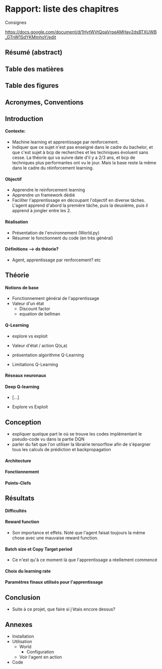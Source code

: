 # Rapport: liste des chapitres	

Consignes

https://docs.google.com/document/d/1HytWVtQqaVrpeAMHay2dsBTXUWB_GTnW1SdYKMtnhoY/edit

## Résumé (abstract)



## Table des matières

## Table des figures

## Acronymes, Conventions

## Introduction

#### Contexte: 

- Machine learning et apprentissage par renforcement.
- Indiquer que ce sujet n'est pas enseigné dans le cadre du bachelor, et que c'est sujet à bcp de recherches et les techniques évoluent sans cesse.  La théorie qui va suivre date d'il y a 2/3 ans, et bcp de techniques plus performantes ont vu le jour. Mais la base reste la même dans le cadre du réinforcement learning. 

#### Objectif

- Apprendre le reinforcement learning
- Apprendre un framework dédié 
- Faciliter l'apprentissage en découpant l'objectif en diverse tâches. L'agent apprend d'abord la première tâche, puis la deuxième, puis il apprend à jongler entre les 2. 

#### Réalisation

- Présentation de l'environnement (World.py)
- Résumer le fonctionnent du code (en très général)

#### Définitions --> ds théorie? 

- Agent, apprentissage par renforcement? etc



## Théorie

#### Notions de base 

- Fonctionnement général de l'apprentissage
- Valeur d'un état
  - Discount factor
  - equation de bellman

#### Q-Learning

- explore vs exploit


- Valeur d'état / action Q(s,a)
- présentation algorithme Q-Learning
- Limitations Q-Learning

#### Réseaux neuronaux

#### Deep Q-learning

- [...]


- Explore vs Exploit


## Conception

- expliquer quelque part le où se trouve les codes implémentant le pseudo-code vu dans la partie DQN
- parler du fait que l'on utiliser la librairie tensorflow afin de s'épargner tous les calculs de prédiction et backpropagation

#### Architecture

#### Fonctionnement

#### Points-Clefs



## Résultats

#### Difficultés

#### Reward function

- Son importance et effets. Noté que l'agent faisat toujours la même chose avec une mauvaise reward function. 

#### Batch size et Copy Target period

- Ce n'est qu'à ce moment là que l'apprentissage a réellement commencé

#### Choix du learning rate

#### Paramètres finaux utilisés pour l'apprentissage

## Conclusion

- Suite à ce projet, que faire si j'étais encore dessus?

## Annexes

- Installation
- Utilisation
  - World
    - Configuration
  - Voir l'agent en action
- Code